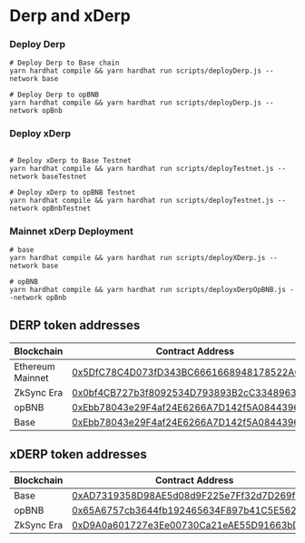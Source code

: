 # Derp and xDerp

### Deploy Derp


```shell
# Deploy Derp to Base chain
yarn hardhat compile && yarn hardhat run scripts/deployDerp.js --network base

# Deploy Derp to opBNB
yarn hardhat compile && yarn hardhat run scripts/deployDerp.js --network opBnb
```


### Deploy xDerp

```shell

# Deploy xDerp to Base Testnet
yarn hardhat compile && yarn hardhat run scripts/deployTestnet.js --network baseTestnet

# Deploy xDerp to opBNB Testnet
yarn hardhat compile && yarn hardhat run scripts/deployTestnet.js --network opBnbTestnet
```


### Mainnet xDerp Deployment
```shell
# base
yarn hardhat compile && yarn hardhat run scripts/deployXDerp.js --network base

# opBNB
yarn hardhat compile && yarn hardhat run scripts/deployxDerpOpBNB.js --network opBnb

```
## DERP token addresses

| Blockchain | Contract Address |
|------------|------------------|
| Ethereum Mainnet | [0x5DfC78C4D073fD343BC6661668948178522A0DE5](https://etherscan.io/address/0x5DfC78C4D073fD343BC6661668948178522A0DE5) |
| ZkSync Era | [0x0bf4CB727b3f8092534D793893B2cC3348963dbf](https://explorer.zksync.io/address/0x0bf4CB727b3f8092534D793893B2cC3348963dbf) |
| opBNB | [0xEbb78043e29F4af24E6266A7D142f5A08443969E](https://opbnbscan.com/address/0xEbb78043e29F4af24E6266A7D142f5A08443969E) |
| Base | [0xEbb78043e29F4af24E6266A7D142f5A08443969E](https://basescan.org/address/0xEbb78043e29F4af24E6266A7D142f5A08443969E) |

## xDERP token addresses
| Blockchain | Contract Address |
|------------|------------------|
| Base | [0xAD7319358D98AE5d08d9F225e7Ff32d7D269fD04](https://basescan.org/address/0xAD7319358D98AE5d08d9F225e7Ff32d7D269fD04) |
| opBNB | [0x65A6757cb3644fb192465634F897b41C5E5621D2](https://opbnbscan.com/address/0x65A6757cb3644fb192465634F897b41C5E5621D2) |
| ZkSync Era | [0xD9A0a601727e3Ee00730Ca21eAE55D91663bD706](https://explorer.zksync.io/address/0xD9A0a601727e3Ee00730Ca21eAE55D91663bD706) |